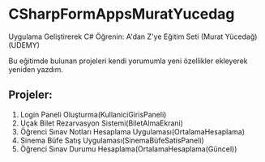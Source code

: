 # CSharpFormAppsMuratYucedag
Uygulama Geliştirerek C# Öğrenin: A'dan Z'ye Eğitim Seti (Murat Yücedağ)(UDEMY)

Bu eğitimde bulunan projeleri kendi yorumumla yeni özellikler ekleyerek yeniden yazdım.

## Projeler:
1. Login Paneli Oluşturma(KullaniciGirisPaneli)
2. Uçak Bilet Rezarvasyon Sistemi(BiletAlmaEkrani)
3. Öğrenci Sınav Notları Hesaplama Uygulaması(OrtalamaHesaplama)
4. Sinema Büfe Satış Uygulaması(SinemaBüfeSatisPaneli)
5. Öğrenci Sınav Durumu Hesaplama(OrtalamaHesaplama(Güncel))

